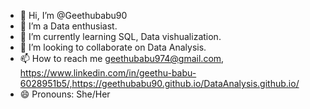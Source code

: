 - 👋 Hi, I’m @Geethubabu90
- 👀 I’m a Data enthusiast.
- 🌱 I’m currently learning SQL, Data vishualization.
- 💞️ I’m looking to collaborate on Data Analysis.
- 📫 How to reach me geethubabu974@gmail.com, https://www.linkedin.com/in/geethu-babu-6028951b5/,https://geethubabu90.github.io/DataAnalysis.github.io/
- 😄 Pronouns: She/Her


<!---
Geethubabu90/Geethubabu90 is a ✨ special ✨ repository because its `README.md` (this file) appears on your GitHub profile.
You can click the Preview link to take a look at your changes.
--->
